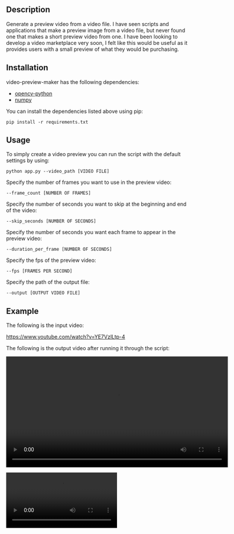 ## Description
Generate a preview video from a video file. I have seen scripts and applications that make a preview image from a video file, but never found one that makes a short preview video from one. I have been looking to develop a video marketplace very soon, I felt like this would be useful as it provides users with a small preview of what they would be purchasing.

## Installation
video-preview-maker has the following dependencies:
- [opencv-python](https://pypi.org/project/opencv-python/)
- [numpy](https://pypi.org/project/numpy/)

You can install the dependencies listed above using pip:
```
pip install -r requirements.txt
```

## Usage
To simply create a video preview you can run the script with the default settings by using:
```
python app.py --video_path [VIDEO FILE]
```
Specify the number of frames you want to use in the preview video:
```
--frame_count [NUMBER OF FRAMES]
```
Specify the number of seconds you want to skip at the beginning and end of the video:
```
--skip_seconds [NUMBER OF SECONDS]
```
Specify the number of seconds you want each frame to appear in the preview video:
```
--duration_per_frame [NUMBER OF SECONDS]
```
Specify the fps of the preview video:
```
--fps [FRAMES PER SECOND]
```
Specify the path of the output file:
```
--output [OUTPUT VIDEO FILE]
```

## Example
The following is the input video:

https://www.youtube.com/watch?v=YE7VzlLtp-4

The following is the output video after running it through the script:

<video width="600" controls>
  <source src="https://i.imgur.com/2FqU71T.mp4" type="video/mp4">
</video>

![](https://i.imgur.com/2FqU71T.mp4)
